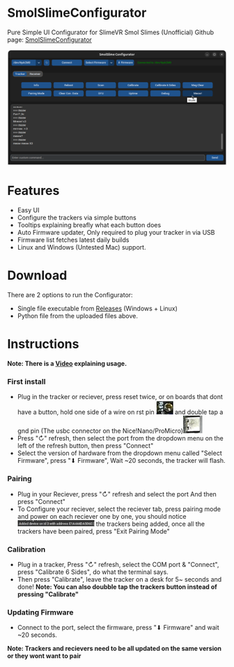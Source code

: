 # SmolSlimeConfigurator
Pure Simple UI Configurator for SlimeVR Smol Slimes (Unofficial)
Github page: [SmolSlimeConfigurator](https://github.com/ICantMakeThings/SmolSlimeConfigurator/tree/main)

![SmolSlimeConfigurator-UI](../assets/img/ect/SSConf.png)

# Features
- Easy UI
- Configure the trackers via simple buttons 
- Tooltips explaining breafly what each button does
- Auto Firmware updater, Only required to plug your tracker in via USB
- Firmware list fetches latest daily builds 
- Linux and Windows (Untested Mac) support.

# Download
There are 2 options to run the Configurator:
- Single file executable from [Releases](https://github.com/ICantMakeThings/SmolSlimeConfigurator/releases) (Windows + Linux)
- Python file from the uploaded files above.


# Instructions
**Note: There is a [Video](https://youtu.be/2PHelwy7Rcs) explaining usage.**
### **First install**

+ Plug in the tracker or reciever, press reset twice, or on boards that dont have a button, hold one side of a wire on rst pin ![rst-pin](../assets/img/ect/NiceNano-RST.png)
and double tap a gnd pin (The usbc connector on the Nice!Nano/ProMicro)![nicenano-usbc-header](../assets/img/ect/NiceNano-USBC.png)
+ Press "↻" refresh, then select the port from the dropdown menu on the left of the refresh button, then press "Connect"
+ Select the version of hardware from the dropdown menu called "Select Firmware", press "⬇ Firmware",  Wait ~20 seconds, the tracker will flash.

### **Pairing**
  
+ Plug in your Reciever, press "↻" refresh and select the port And then press "Connect"
+ To Configure your reciever, select the reciever tab, press pairing mode and power on each reciever one by one, you should notice ![image](../assets/img/ect/SerialSSC.png) the trackers being added, once all the trackers have been paired, press "Exit Pairing Mode"

### **Calibration**

+ Plug in a tracker, Press "↻" refresh, select the COM port & "Connect", press "Calibrate 6 Sides", do what the terminal says.
+ Then press "Calibrate", leave the tracker on a desk for 5~ seconds and done!
**Note: You can also doubble tap the trackers button instead of pressing "Calibrate"**

### **Updating Firmware**

+ Connect to the port, select the firmware, press "⬇ Firmware" and wait ~20 seconds.

**Note: Trackers and recievers need to be all updated on the same version or they wont want to pair**
